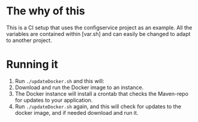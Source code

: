 # The why of this
This is a CI setup that uses the configservice project as an example. All the variables are contained within [var.sh] and can easily be changed to adapt to another project.

# Running it
1. Run `./updateDocker.sh` and this will:
  1. Download and run the Docker image to an instance.
  2. The Docker instance will install a crontab that checks the Maven-repo for updates to your application.
2. Run `./updateDocker.sh` again, and this will check for updates to the docker image, and if needed download and run it.
